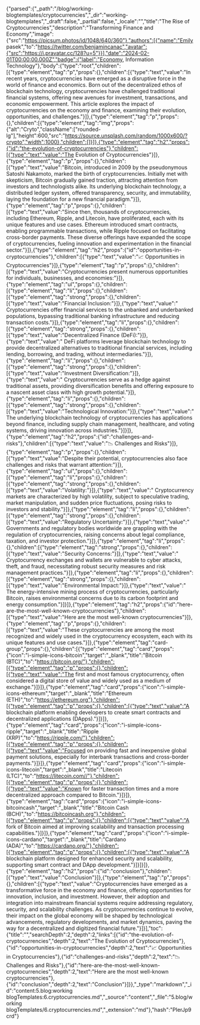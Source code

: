 {"parsed":{"_path":"/blog/working-blogtemplates/cryptocurrencies","_dir":"working-blogtemplates","_draft":false,"_partial":false,"_locale":"","title":"The Rise of Cryptocurrencies","description":"Transforming Finance and Economy","image":{"src":"https://picsum.photos/id/1048/640/360"},"authors":[{"name":"Emily pasek","to":"https://twitter.com/benjamincanac","avatar":{"src":"https://i.pravatar.cc/128?u=5"}}],"date":"2024-02-01T00:00:00.000Z","badge":{"label":"Economy, Information Technology"},"body":{"type":"root","children":[{"type":"element","tag":"p","props":{},"children":[{"type":"text","value":"In recent years, cryptocurrencies have emerged as a disruptive force in the world of finance and economics. Born out of the decentralized ethos of blockchain technology, cryptocurrencies have challenged traditional financial systems, offering new avenues for investment, transactions, and economic empowerment. This article explores the impact of cryptocurrencies on the economy and finance, examining their evolution, opportunities, and challenges."}]},{"type":"element","tag":"p","props":{},"children":[{"type":"element","tag":"img","props":{"alt":"Cryto","className":["rounded-lg"],"height":600,"src":"https://source.unsplash.com/random/1000x600/?crypto","width":1000},"children":[]}]},{"type":"element","tag":"h2","props":{"id":"the-evolution-of-cryptocurrencies"},"children":[{"type":"text","value":"The Evolution of Cryptocurrencies"}]},{"type":"element","tag":"p","props":{},"children":[{"type":"text","value":"Bitcoin, introduced in 2009 by the pseudonymous Satoshi Nakamoto, marked the birth of cryptocurrencies. Initially met with skepticism, Bitcoin gradually gained traction, attracting attention from investors and technologists alike. Its underlying blockchain technology, a distributed ledger system, offered transparency, security, and immutability, laying the foundation for a new financial paradigm."}]},{"type":"element","tag":"p","props":{},"children":[{"type":"text","value":"Since then, thousands of cryptocurrencies, including Ethereum, Ripple, and Litecoin, have proliferated, each with its unique features and use cases. Ethereum introduced smart contracts, enabling programmable transactions, while Ripple focused on facilitating cross-border payments. These diverse offerings have expanded the scope of cryptocurrencies, fueling innovation and experimentation in the financial sector."}]},{"type":"element","tag":"h2","props":{"id":"opportunities-in-cryptocurrencies"},"children":[{"type":"text","value":"📈 Opportunities in Cryptocurrencies"}]},{"type":"element","tag":"p","props":{},"children":[{"type":"text","value":"Cryptocurrencies present numerous opportunities for individuals, businesses, and economies:"}]},{"type":"element","tag":"ul","props":{},"children":[{"type":"element","tag":"li","props":{},"children":[{"type":"element","tag":"strong","props":{},"children":[{"type":"text","value":"Financial Inclusion:"}]},{"type":"text","value":" Cryptocurrencies offer financial services to the unbanked and underbanked populations, bypassing traditional banking infrastructure and reducing transaction costs."}]},{"type":"element","tag":"li","props":{},"children":[{"type":"element","tag":"strong","props":{},"children":[{"type":"text","value":"Decentralized Finance (DeFi):"}]},{"type":"text","value":" DeFi platforms leverage blockchain technology to provide decentralized alternatives to traditional financial services, including lending, borrowing, and trading, without intermediaries."}]},{"type":"element","tag":"li","props":{},"children":[{"type":"element","tag":"strong","props":{},"children":[{"type":"text","value":"Investment Diversification:"}]},{"type":"text","value":" Cryptocurrencies serve as a hedge against traditional assets, providing diversification benefits and offering exposure to a nascent asset class with high growth potential."}]},{"type":"element","tag":"li","props":{},"children":[{"type":"element","tag":"strong","props":{},"children":[{"type":"text","value":"Technological Innovation:"}]},{"type":"text","value":" The underlying blockchain technology of cryptocurrencies has applications beyond finance, including supply chain management, healthcare, and voting systems, driving innovation across industries."}]}]},{"type":"element","tag":"h2","props":{"id":"challenges-and-risks"},"children":[{"type":"text","value":"📉 Challenges and Risks"}]},{"type":"element","tag":"p","props":{},"children":[{"type":"text","value":"Despite their potential, cryptocurrencies also face challenges and risks that warrant attention:"}]},{"type":"element","tag":"ul","props":{},"children":[{"type":"element","tag":"li","props":{},"children":[{"type":"element","tag":"strong","props":{},"children":[{"type":"text","value":"Volatility:"}]},{"type":"text","value":" Cryptocurrency markets are characterized by high volatility, subject to speculative trading, market manipulation, and sudden price fluctuations, posing risks to investors and stability."}]},{"type":"element","tag":"li","props":{},"children":[{"type":"element","tag":"strong","props":{},"children":[{"type":"text","value":"Regulatory Uncertainty:"}]},{"type":"text","value":" Governments and regulatory bodies worldwide are grappling with the regulation of cryptocurrencies, raising concerns about legal compliance, taxation, and investor protection."}]},{"type":"element","tag":"li","props":{},"children":[{"type":"element","tag":"strong","props":{},"children":[{"type":"text","value":"Security Concerns:"}]},{"type":"text","value":" Cryptocurrency exchanges and wallets are vulnerable to cyber attacks, theft, and fraud, necessitating robust security measures and risk management practices."}]},{"type":"element","tag":"li","props":{},"children":[{"type":"element","tag":"strong","props":{},"children":[{"type":"text","value":"Environmental Impact:"}]},{"type":"text","value":" The energy-intensive mining process of cryptocurrencies, particularly Bitcoin, raises environmental concerns due to its carbon footprint and energy consumption."}]}]},{"type":"element","tag":"h2","props":{"id":"here-are-the-most-well-known-cryptocurrencies"},"children":[{"type":"text","value":"Here are the most well-known cryptocurrencies"}]},{"type":"element","tag":"p","props":{},"children":[{"type":"text","value":"These cryptocurrencies are among the most recognized and widely used in the cryptocurrency ecosystem, each with its unique features and use cases."}]},{"type":"element","tag":"card-group","props":{},"children":[{"type":"element","tag":"card","props":{"icon":"i-simple-icons-bitcoin","target":"_blank","title":"Bitcoin (BTC)","to":"https://bitcoin.org/"},"children":[{"type":"element","tag":"p","props":{},"children":[{"type":"text","value":"The first and most famous cryptocurrency, often considered a digital store of value and widely used as a medium of exchange."}]}]},{"type":"element","tag":"card","props":{"icon":"i-simple-icons-ethereum","target":"_blank","title":"Ethereum (ETH)","to":"https://ethereum.org"},"children":[{"type":"element","tag":"p","props":{},"children":[{"type":"text","value":"A blockchain platform enabling developers to create smart contracts and decentralized applications (DApps)."}]}]},{"type":"element","tag":"card","props":{"icon":"i-simple-icons-ripple","target":"_blank","title":"Ripple (XRP)","to":"https://ripple.com/"},"children":[{"type":"element","tag":"p","props":{},"children":[{"type":"text","value":"Focused on providing fast and inexpensive global payment solutions, especially for interbank transactions and cross-border payments."}]}]},{"type":"element","tag":"card","props":{"icon":"i-simple-icons-litecoin","target":"_blank","title":"Litecoin (LTC)","to":"https://litecoin.com//"},"children":[{"type":"element","tag":"p","props":{},"children":[{"type":"text","value":"Known for faster transaction times and a more decentralized approach compared to Bitcoin."}]}]},{"type":"element","tag":"card","props":{"icon":"i-simple-icons-bitcoincash","target":"_blank","title":"Bitcoin Cash (BCH)","to":"https://bitcoincash.org"},"children":[{"type":"element","tag":"p","props":{},"children":[{"type":"text","value":"A fork of Bitcoin aimed at improving scalability and transaction processing capabilities."}]}]},{"type":"element","tag":"card","props":{"icon":"i-simple-icons-cardano","target":"_blank","title":"Cardano (ADA)","to":"https://cardano.org/"},"children":[{"type":"element","tag":"p","props":{},"children":[{"type":"text","value":"A blockchain platform designed for enhanced security and scalability, supporting smart contract and DApp development."}]}]}]},{"type":"element","tag":"h2","props":{"id":"conclusion"},"children":[{"type":"text","value":"Conclusion"}]},{"type":"element","tag":"p","props":{},"children":[{"type":"text","value":"Cryptocurrencies have emerged as a transformative force in the economy and finance, offering opportunities for innovation, inclusion, and investment. However, their adoption and integration into mainstream financial systems require addressing regulatory, security, and scalability challenges. As cryptocurrencies continue to evolve, their impact on the global economy will be shaped by technological advancements, regulatory developments, and market dynamics, paving the way for a decentralized and digitized financial future."}]}],"toc":{"title":"","searchDepth":2,"depth":2,"links":[{"id":"the-evolution-of-cryptocurrencies","depth":2,"text":"The Evolution of Cryptocurrencies"},{"id":"opportunities-in-cryptocurrencies","depth":2,"text":"📈 Opportunities in Cryptocurrencies"},{"id":"challenges-and-risks","depth":2,"text":"📉 Challenges and Risks"},{"id":"here-are-the-most-well-known-cryptocurrencies","depth":2,"text":"Here are the most well-known cryptocurrencies"},{"id":"conclusion","depth":2,"text":"Conclusion"}]}},"_type":"markdown","_id":"content:5.blog:working blogTemplates:6.cryptocurrencies.md","_source":"content","_file":"5.blog/working blogTemplates/6.cryptocurrencies.md","_extension":"md"},"hash":"PIerJp9crd"}